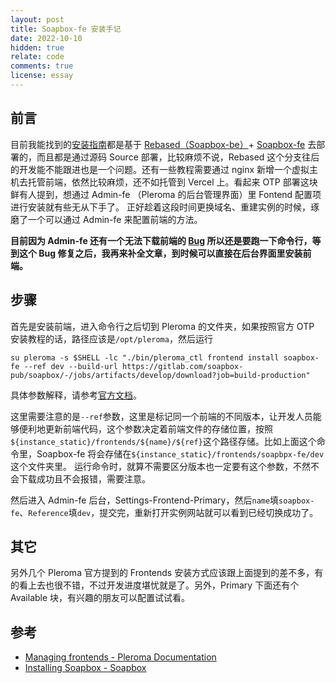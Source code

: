 ```yaml
---
layout: post
title: Soapbox-fe 安装手记
date: 2022-10-10
hidden: true
relate: code
comments: true
license: essay
---
```


## 前言

目前我能找到的[安装指南](https://kwaa.dev/pleroma)都是基于 [Rebased（Soapbox-be）](https://gitlab.com/soapbox-pub/rebased)+ [Soapbox-fe](https://gitlab.com/soapbox-pub/soapbox) 去部署的，而且都是通过源码 Source 部署，比较麻烦不说，Rebased 这个分支往后的开发能不能跟进也是一个问题。还有一些教程需要通过 nginx 新增一个虚拟主机去托管前端，依然比较麻烦，还不如托管到 Vercel 上。看起来 OTP 部署这块鲜有人提到，想通过 Admin-fe （Pleroma 的后台管理界面）里 Fontend 配置项进行安装就有些无从下手了。
正好趁着这段时间更换域名、重建实例的时候，琢磨了一个可以通过 Admin-fe 来配置前端的方法。

**目前因为 Admin-fe 还有一个无法下载前端的 [Bug](https://git.pleroma.social/pleroma/pleroma/-/issues/2920) 所以还是要跑一下命令行，等到这个 Bug 修复之后，我再来补全文章，到时候可以直接在后台界面里安装前端。**

## 步骤

首先是安装前端，进入命令行之后切到 Pleroma 的文件夹，如果按照官方 OTP 安装教程的话，路径应该是`/opt/pleroma`，然后运行
```
su pleroma -s $SHELL -lc "./bin/pleroma_ctl frontend install soapbox-fe --ref dev --build-url https://gitlab.com/soapbox-pub/soapbox/-/jobs/artifacts/develop/download?job=build-production"
```

具体参数解释，请参考[官方文档](https://docs-develop.pleroma.social/backend/administration/CLI_tasks/frontend/)。

这里需要注意的是`--ref`参数，这里是标记同一个前端的不同版本，让开发人员能够便利地更新前端代码，这个参数决定着前端文件的存储位置，按照`${instance_static}/frontends/${name}/${ref}`这个路径存储。比如上面这个命令里，Soapbox-fe 将会存储在`${instance_static}/frontends/soapbpx-fe/dev`这个文件夹里。
运行命令时，就算不需要区分版本也一定要有这个参数，不然不会下载成功且不会报错，需要注意。

然后进入 Admin-fe 后台，Settings-Frontend-Primary，然后`name`填`soapbox-fe`、`Reference`填`dev`，提交完，重新打开实例网站就可以看到已经切换成功了。

## 其它

另外几个 Pleroma 官方提到的 Frontends 安装方式应该跟上面提到的差不多，有的看上去也很不错，不过开发进度堪忧就是了。另外，Primary 下面还有个 Available 块，有兴趣的朋友可以配置试试看。

## 参考

- [Managing frontends - Pleroma Documentation](https://docs-develop.pleroma.social/backend/administration/CLI_tasks/frontend/)
- [Installing Soapbox - Soapbox](https://soapbox.pub/install/)
